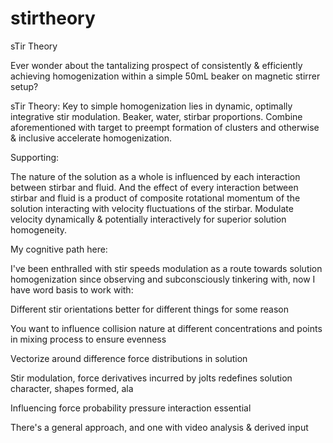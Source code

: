 # stirtheory
sTir Theory 

Ever wonder about the tantalizing prospect of consistently & efficiently achieving homogenization within a simple 50mL beaker on magnetic stirrer setup?

sTir Theory: Key to simple homogenization lies in dynamic, optimally integrative stir modulation. Beaker, water, stirbar proportions. Combine aforementioned with target to preempt formation of clusters and 
otherwise & inclusive accelerate homogenization. 

Supporting:

The nature of the solution as a whole is influenced by each interaction between stirbar and fluid. And the effect of every interaction between stirbar and fluid is a product of composite rotational momentum of the solution interacting with velocity fluctuations of the stirbar. Modulate velocity dynamically & potentially interactively for superior solution homogeneity.

My cognitive path here:

I've been enthralled with stir speeds modulation as a route towards solution homogenization since observing and subconsciously tinkering with, now I have word basis to work with:

Different stir orientations better for different things for some reason

You want to influence collision nature at different concentrations and points in mixing process to ensure evenness

Vectorize around difference force distributions in solution

Stir modulation, force derivatives incurred by jolts redefines solution character, shapes formed, ala

Influencing force probability pressure interaction essential

There's a general approach, and one with video analysis & derived input
